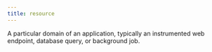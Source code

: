 ```yaml
---
title: resource
---
```

A particular domain of an application, typically an instrumented web endpoint, database query, or background job.